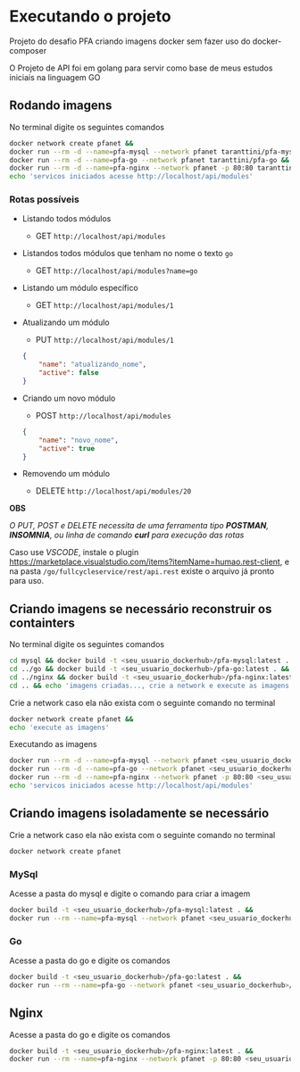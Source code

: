 # Executando o projeto

Projeto do desafio PFA criando imagens docker sem fazer uso do docker-composer

O Projeto de API foi em golang para servir como base de meus estudos iniciais na linguagem GO

## Rodando imagens

No terminal digite os seguintes comandos

```bash
docker network create pfanet &&
docker run --rm -d --name=pfa-mysql --network pfanet taranttini/pfa-mysql &&
docker run --rm -d --name=pfa-go --network pfanet taranttini/pfa-go &&
docker run --rm -d --name=pfa-nginx --network pfanet -p 80:80 taranttini/pfa-nginx &&
echo 'servicos iniciados acesse http://localhost/api/modules'
```

### Rotas possíveis

- Listando todos módulos

    - GET `http://localhost/api/modules`

- Listandos todos módulos que tenham no nome o texto `go`

    - GET `http://localhost/api/modules?name=go`

- Listando um módulo específico

    - GET `http://localhost/api/modules/1`

- Atualizando um módulo

    - PUT `http://localhost/api/modules/1`

    ```json
    {
        "name": "atualizando_nome",
        "active": false
    }
    ```

- Criando um novo módulo

    - POST `http://localhost/api/modules`
    ```json
    {
        "name": "novo_nome",
        "active": true
    }
    ```

- Removendo um módulo

    - DELETE `http://localhost/api/modules/20`


**OBS**

*O PUT, POST e DELETE necessita de uma ferramenta tipo **POSTMAN**, **INSOMNIA**, ou linha de comando **curl** para execução das rotas*

Caso use *VSCODE*, instale o plugin https://marketplace.visualstudio.com/items?itemName=humao.rest-client, e na pasta `/go/fullcycleservice/rest/api.rest` existe o arquivo já pronto para uso.

## Criando imagens se necessário reconstruir os containters

No terminal digite os seguintes comandos

```bash
cd mysql && docker build -t <seu_usuario_dockerhub>/pfa-mysql:latest . &&
cd ../go && docker build -t <seu_usuario_dockerhub>/pfa-go:latest . &&
cd ../nginx && docker build -t <seu_usuario_dockerhub>/pfa-nginx:latest . &&
cd .. && echo 'imagens criadas..., crie a network e execute as imagens'
```

Crie a network caso ela não exista com o seguinte comando no terminal

```bash
docker network create pfanet &&
echo 'execute as imagens'
```

Executando as imagens 

```bash
docker run --rm -d --name=pfa-mysql --network pfanet <seu_usuario_dockerhub>/pfa-mysql &&
docker run --rm -d --name=pfa-go --network pfanet <seu_usuario_dockerhub>/pfa-go &&
docker run --rm -d --name=pfa-nginx --network pfanet -p 80:80 <seu_usuario_dockerhub>/pfa-nginx &&
echo 'servicos iniciados acesse http://localhost/api/modules'
```

## Criando imagens isoladamente se necessário

Crie a network caso ela não exista com o seguinte comando no terminal

```bash
docker network create pfanet
```

### MySql

Acesse a pasta do mysql e digite o comando para criar a imagem

```bash
docker build -t <seu_usuario_dockerhub>/pfa-mysql:latest . &&
docker run --rm --name=pfa-mysql --network pfanet <seu_usuario_dockerhub>/pfa-mysql
```

### Go

Acesse a pasta do go e digite os comandos

```bash
docker build -t <seu_usuario_dockerhub>/pfa-go:latest . &&
docker run --rm --name=pfa-go --network pfanet <seu_usuario_dockerhub>/pfa-go
```

## Nginx

Acesse a pasta do go e digite os comandos

```bash
docker build -t <seu_usuario_dockerhub>/pfa-nginx:latest . &&
docker run --rm --name=pfa-nginx --network pfanet -p 80:80 <seu_usuario_dockerhub>/pfa-nginx
```
